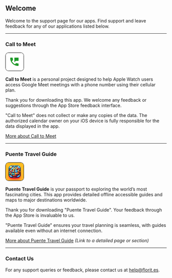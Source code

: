 ## Welcome

Welcome to the support page for our apps. Find support and leave feedback for any of our applications listed below.

---

### Call to Meet

<img src="/call-to-meet-icon.png" alt="Call to Meet Icon" style="width: 56px; height: 56px; border: 1px solid black; border-radius: 10px;">

**Call to Meet** is a personal project designed to help Apple Watch users access Google Meet meetings with a phone number using their cellular plan.

Thank you for downloading this app. We welcome any feedback or suggestions through the App Store feedback interface.

"Call to Meet" does not collect or make any copies of the data. The authorized calendar owner on your iOS device is fully responsible for the data displayed in the app.

[More about Call to Meet](https://www.google.com/url?sa=t&source=web&rct=j&opi=89978449&url=https://apps.apple.com/ve/app/call-to-meet/id1625101444&ved=2ahUKEwjU2paIifGFAxXu6wIHHea2CtgQFnoECBUQAQ&usg=AOvVaw19wVonpj4mT7SedFtbLZsx)

---

### Puente Travel Guide

<img src="/puente-travel-guide-icon.png" alt="Call to Meet Icon" style="width: 56px; height: 56px; border: 1px solid black; border-radius: 10px;">

**Puente Travel Guide** is your passport to exploring the world’s most fascinating cities. This app provides detailed offline accessible guides and maps to major destinations worldwide.

Thank you for downloading "Puente Travel Guide". Your feedback through the App Store is invaluable to us.

"Puente Travel Guide" ensures your travel planning is seamless, with guides available even without an internet connection.

[More about Puente Travel Guide](#) *(Link to a detailed page or section)*

---

### Contact Us

For any support queries or feedback, please contact us at [help@florit.es](mailto:help@florit.es).

